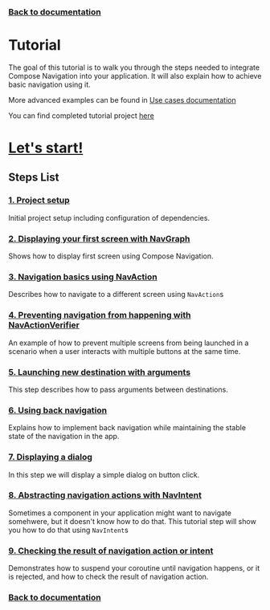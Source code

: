 ### [Back to documentation](../README.md)

# Tutorial

The goal of this tutorial is to walk you through the steps needed to integrate Compose Navigation into your application.
It will also explain how to achieve basic navigation using it. 

More advanced examples can be found in [Use cases documentation](../usecases/README.md)

You can find completed tutorial project [here](../../tutorial)

# [Let's start!](01_project_setup.md)

## Steps List

### [1. Project setup](01_project_setup.md)

Initial project setup including configuration of dependencies.

### [2. Displaying your first screen with NavGraph](02_first_graph.md)

Shows how to display first screen using Compose Navigation.

### [3. Navigation basics using NavAction](03_navigation_basics.md)

Describes how to navigate to a different screen using `NavAction`s

### [4. Preventing navigation from happening with NavActionVerifier](04_nav_verifier.md)

An example of how to prevent multiple screens from being launched in a scenario when a user interacts with multiple buttons at the same time.

### [5. Launching new destination with arguments](05_using_navigation_arguments.md)

This step describes how to pass arguments between destinations.

### [6. Using back navigation](06_back_navigation.md)

Explains how to implement back navigation while maintaining the stable state of the navigation in the app.

### [7. Displaying a dialog](07_displaying_dialog.md)

In this step we will display a simple dialog on button click.

### [8. Abstracting navigation actions with NavIntent](TBD)

Sometimes a component in your application might want to navigate somehwere, but it doesn't know how to do that. This tutorial step will show you how to do that using `NavIntent`s

### [9. Checking the result of navigation action or intent](09_checking_the_result_of_nav.md)

Demonstrates how to suspend your coroutine until navigation happens, or it is rejected, and how to check the result of navigation action.

### [Back to documentation](../README.md)

